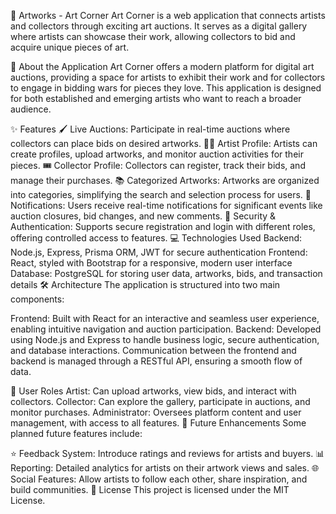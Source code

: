 🎨 Artworks - Art Corner
Art Corner is a web application that connects artists and collectors through exciting art auctions. It serves as a digital gallery where artists can showcase their work, allowing collectors to bid and acquire unique pieces of art.

📖 About the Application
Art Corner offers a modern platform for digital art auctions, providing a space for artists to exhibit their work and for collectors to engage in bidding wars for pieces they love. This application is designed for both established and emerging artists who want to reach a broader audience.

✨ Features
🖌️ Live Auctions: Participate in real-time auctions where collectors can place bids on desired artworks.
👩‍🎨 Artist Profile: Artists can create profiles, upload artworks, and monitor auction activities for their pieces.
🎟️ Collector Profile: Collectors can register, track their bids, and manage their purchases.
📚 Categorized Artworks: Artworks are organized into categories, simplifying the search and selection process for users.
🔔 Notifications: Users receive real-time notifications for significant events like auction closures, bid changes, and new comments.
🔐 Security & Authentication: Supports secure registration and login with different roles, offering controlled access to features.
💻 Technologies Used
Backend: Node.js, Express, Prisma ORM, JWT for secure authentication
Frontend: React, styled with Bootstrap for a responsive, modern user interface
Database: PostgreSQL for storing user data, artworks, bids, and transaction details
🛠️ Architecture
The application is structured into two main components:

Frontend: Built with React for an interactive and seamless user experience, enabling intuitive navigation and auction participation.
Backend: Developed using Node.js and Express to handle business logic, secure authentication, and database interactions.
Communication between the frontend and backend is managed through a RESTful API, ensuring a smooth flow of data.

👥 User Roles
Artist: Can upload artworks, view bids, and interact with collectors.
Collector: Can explore the gallery, participate in auctions, and monitor purchases.
Administrator: Oversees platform content and user management, with access to all features.
🌱 Future Enhancements
Some planned future features include:

⭐ Feedback System: Introduce ratings and reviews for artists and buyers.
📊 Reporting: Detailed analytics for artists on their artwork views and sales.
🌐 Social Features: Allow artists to follow each other, share inspiration, and build communities.
📝 License
This project is licensed under the MIT License.

